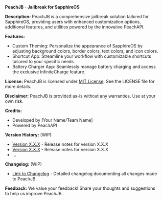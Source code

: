 **PeachJB - Jailbreak for SapphireOS**

**Description:**
PeachJB is a comprehensive jailbreak solution tailored for SapphireOS, providing users with enhanced customization options, additional features, and utilities powered by the innovative PeachAPI.

**Features:**
- Custom Theming: Personalize the appearance of SapphireOS by adjusting background colors, border colors, text colors, and icon colors.
- Shortcut App: Streamline your workflow with customizable shortcuts tailored to your specific needs.
- Battery Charger App: Seamlessly manage battery charging and access the exclusive InfiniteCharge feature.

**License:**
PeachJB is licensed under [MIT License](https://opensource.org/licenses/MIT). See the LICENSE file for more details.

**Disclaimer:**
PeachJB is provided as-is without any warranties. Use at your own risk.

**Credits:**
- Developed by [Your Name/Team Name]
- Powered by PeachAPI

**Version History:** (WIP)
- [Version X.X.X](link_to_release_notes) - Release notes for version X.X.X
- [Version X.X.X](link_to_release_notes) - Release notes for version X.X.X
- ...

**Changelog:** (WIP)
- [Link to Changelog](link_to_changelog_file) - Detailed changelog documenting all changes made to PeachJB.

**Feedback:**
We value your feedback! Share your thoughts and suggestions to help us improve PeachJB.
